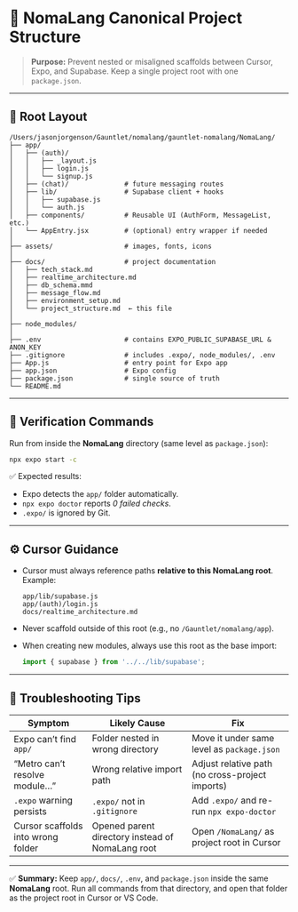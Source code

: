 # 📁 NomaLang Canonical Project Structure

> **Purpose:** Prevent nested or misaligned scaffolds between Cursor, Expo, and Supabase. Keep a single project root with one `package.json`.

---

## 🧱 Root Layout

```
/Users/jasonjorgenson/Gauntlet/nomalang/gauntlet-nomalang/NomaLang/
├── app/
│   ├── (auth)/
│   │   ├── _layout.js
│   │   ├── login.js
│   │   └── signup.js
│   ├── (chat)/              # future messaging routes
│   ├── lib/                 # Supabase client + hooks
│   │   ├── supabase.js
│   │   └── auth.js
│   ├── components/          # Reusable UI (AuthForm, MessageList, etc.)
│   └── AppEntry.jsx         # (optional) entry wrapper if needed
│
├── assets/                  # images, fonts, icons
│
├── docs/                    # project documentation
│   ├── tech_stack.md
│   ├── realtime_architecture.md
│   ├── db_schema.mmd
│   ├── message_flow.md
│   ├── environment_setup.md
│   └── project_structure.md  ← this file
│
├── node_modules/
│
├── .env                     # contains EXPO_PUBLIC_SUPABASE_URL & ANON_KEY
├── .gitignore               # includes .expo/, node_modules/, .env
├── App.js                   # entry point for Expo app
├── app.json                 # Expo config
├── package.json             # single source of truth
└── README.md
```

---

## 🧭 Verification Commands

Run from inside the **NomaLang** directory (same level as `package.json`):

```bash
npx expo start -c
```

✅ Expected results:
- Expo detects the `app/` folder automatically.
- `npx expo doctor` reports *0 failed checks*.
- `.expo/` is ignored by Git.

---

## ⚙️ Cursor Guidance

- Cursor must always reference paths **relative to this NomaLang root**.  
  Example:
  ```
  app/lib/supabase.js
  app/(auth)/login.js
  docs/realtime_architecture.md
  ```

- Never scaffold outside of this root (e.g., no `/Gauntlet/nomalang/app`).

- When creating new modules, always use this root as the base import:
  ```js
  import { supabase } from '../../lib/supabase';
  ```

---

## 🧠 Troubleshooting Tips

| Symptom | Likely Cause | Fix |
|----------|--------------|-----|
| Expo can’t find `app/` | Folder nested in wrong directory | Move it under same level as `package.json` |
| “Metro can’t resolve module…” | Wrong relative import path | Adjust relative path (no cross-project imports) |
| `.expo` warning persists | `.expo/` not in `.gitignore` | Add `.expo/` and re-run `npx expo-doctor` |
| Cursor scaffolds into wrong folder | Opened parent directory instead of NomaLang root | Open `/NomaLang/` as project root in Cursor |

---

✅ **Summary:**
Keep `app/`, `docs/`, `.env`, and `package.json` inside the same **NomaLang** root. Run all commands from that directory, and open that folder as the project root in Cursor or VS Code.

